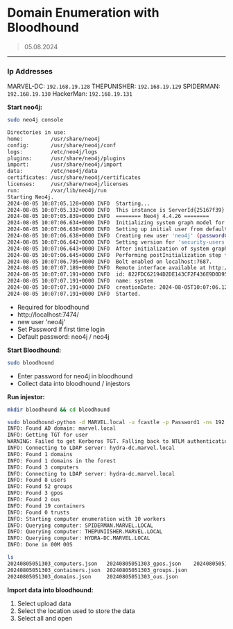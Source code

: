 # Domain Enumeration with Bloodhound
> 05.08.2024
---
### Ip Addresses
MARVEL-DC:  `192.168.19.128`
THEPUNISHER: `192.168.19.129`
SPIDERMAN: `192.168.19.130`
HackerMan: `192.168.19.131`


**Start neo4j:**
```bash
sudo neo4j console

Directories in use:
home:         /usr/share/neo4j
config:       /usr/share/neo4j/conf
logs:         /etc/neo4j/logs
plugins:      /usr/share/neo4j/plugins
import:       /usr/share/neo4j/import
data:         /etc/neo4j/data
certificates: /usr/share/neo4j/certificates
licenses:     /usr/share/neo4j/licenses
run:          /var/lib/neo4j/run
Starting Neo4j.
2024-08-05 10:07:05.128+0000 INFO  Starting...
2024-08-05 10:07:05.332+0000 INFO  This instance is ServerId{25167f39} (25167f39-46b5-409f-91a1-64b55b3b7d33)
2024-08-05 10:07:05.839+0000 INFO  ======== Neo4j 4.4.26 ========
2024-08-05 10:07:06.634+0000 INFO  Initializing system graph model for component 'security-users' with version -1 and status UNINITIALIZED
2024-08-05 10:07:06.638+0000 INFO  Setting up initial user from defaults: neo4j
2024-08-05 10:07:06.638+0000 INFO  Creating new user 'neo4j' (passwordChangeRequired=true, suspended=false)
2024-08-05 10:07:06.642+0000 INFO  Setting version for 'security-users' to 3
2024-08-05 10:07:06.643+0000 INFO  After initialization of system graph model component 'security-users' have version 3 and status CURRENT
2024-08-05 10:07:06.645+0000 INFO  Performing postInitialization step for component 'security-users' with version 3 and status CURRENT
2024-08-05 10:07:06.795+0000 INFO  Bolt enabled on localhost:7687.
2024-08-05 10:07:07.189+0000 INFO  Remote interface available at http://localhost:7474/
2024-08-05 10:07:07.191+0000 INFO  id: 822FDC62194D2DE143CF2F436E9D0D9538BE1C20BADF9AD6165C2FC72281E920
2024-08-05 10:07:07.191+0000 INFO  name: system
2024-08-05 10:07:07.191+0000 INFO  creationDate: 2024-08-05T10:07:06.127Z
2024-08-05 10:07:07.191+0000 INFO  Started.

```

- Required for bloodhound
- http://localhost:7474/
- new user 'neo4j'
- Set Password if first time login
- Default password: neo4j / neo4j

**Start Bloodhound:**
```bash
sudo bloodhound
```
- Enter password for neo4j in bloodhound
- Collect data into bloodhound / injestors

**Run injestor:**
```bash
mkdir bloodhound && cd bloodhound

sudo bloodhound-python -d MARVEL.local -u fcastle -p Password1 -ns 192.168.19.128 -c all
INFO: Found AD domain: marvel.local
INFO: Getting TGT for user
WARNING: Failed to get Kerberos TGT. Falling back to NTLM authentication. Error: [Errno Connection error (hydra-dc.marvel.local:88)] [Errno -2] Name or service not known
INFO: Connecting to LDAP server: hydra-dc.marvel.local
INFO: Found 1 domains
INFO: Found 1 domains in the forest
INFO: Found 3 computers
INFO: Connecting to LDAP server: hydra-dc.marvel.local
INFO: Found 8 users
INFO: Found 52 groups
INFO: Found 3 gpos
INFO: Found 2 ous
INFO: Found 19 containers
INFO: Found 0 trusts
INFO: Starting computer enumeration with 10 workers
INFO: Querying computer: SPIDERMAN.MARVEL.LOCAL
INFO: Querying computer: THEPUNIISHER.MARVEL.LOCAL
INFO: Querying computer: HYDRA-DC.MARVEL.LOCAL
INFO: Done in 00M 00S

ls
20240805051303_computers.json   20240805051303_gpos.json    20240805051303_users.json
20240805051303_containers.json  20240805051303_groups.json
20240805051303_domains.json     20240805051303_ous.json
```

**Import data into bloodhound:**
1. Select upload data
2. Select the location used to store the data
3. Select all and open

